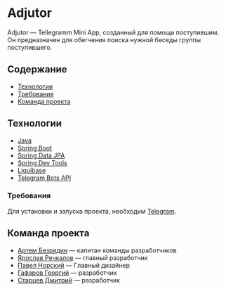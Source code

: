 # Adjutor
Adjutor — Tellegramm Mini App, созданный для помощи поступившим. Он предназначен для обегчения поиска нужной беседы группы поступившего. 

## Содержание
- [Технологии](#технологии)
- [Требования](#требования)
- [Команда проекта](#команда-проекта)

## Технологии
- [Java]()
- [Spring Boot]()
- [Spring Data JPA]()
- [Spring Dev Tools]()
- [Liquibase]()
- [Telegram Bots API]()

### Требования
Для установки и запуска проекта, необходим [Telegram](https://web.telegram.org).

## Команда проекта

- [Артем Безрядин]() — капитан команды разработчиков
- [Ярослав Речкалов]() — главный разработчик
- [Павел Норский]() — Главный дизайнер
- [Гафаров Георгий]() — разработчик
- [Старцев Дмитрий]() — разработчик 


